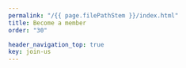 ```yaml
---
permalink: "/{{ page.filePathStem }}/index.html"
title: Become a member
order: "30"

header_navigation_top: true
key: join-us
---
```


